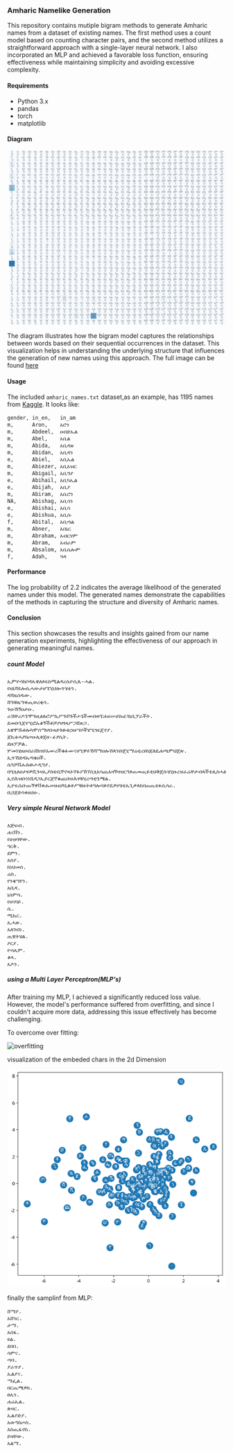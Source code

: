 ### Amharic Namelike Generation

This repository contains mutiple bigram methods to generate Amharic names from a dataset of existing names. The first method uses a count model based on counting character pairs, and the second method utilizes a straightforward approach with a single-layer neural network. I also incorporated an MLP and achieved a favorable loss function, ensuring effectiveness while maintaining simplicity and avoiding excessive complexity.


#### Requirements
- Python 3.x
- pandas
- torch
- matplotlib

#### Diagram


![Bigram Model Diagram](imgs/image.png)


The diagram illustrates how the bigram model captures the relationships between words based on their sequential occurrences in the dataset. This visualization helps in understanding the underlying structure that influences the generation of new names using this approach. The full image can be found [here](imgs/output.png)

#### Usage

The included `amharic_names.txt` dataset,as an example, has 1195 names from [Kaggle](https://www.kaggle.com/datasets/nathanaeltamirat/amharic-names/data). It looks like:

```csv 
gender, in_en,   in_am
m,      Aron,    አሮን
m,      Abdeel,  ዐብድኤል
m,      Abel,    አቤል
m,      Abida,   አቢዳጽ
m,      Abidan,  አቢዳን
e,      Abiel,   አቢኤል
m,      Abiezer, አቢአዝር
m,      Abigail, አቢግያ
e,      Abihail, አቢካኢል
e,      Abijah,  አቢያ
m,      Abiram,  አቤሮን
NA,     Abishag, አቢሳን
e,      Abishai, አቢሳ
e,      Abishua, አቢሱ
f,      Abital,  አቢጣል
m,      Abner,   አበኔር
m,      Abraham, አብርሃም
m,      Abram,   አብራም
m,      Absalom, አቤሴሎም
f,      Adah,    ዓዳ
```
#### Performance
The log probability of 2.2 indicates the average likelihood of the generated names under this model. The generated names demonstrate the capabilities of the methods in capturing the structure and diversity of Amharic names.

#### Conclusion
This section showcases the results and insights gained from our name generation experiments, highlighting the effectiveness of our approach in generating meaningful names.

##### count Model

```
ኢምዮሳክቦዳሌዌለጶዪከሚልዳረሴዮሲጴ-ሓል.
የዘኒሻዬሎሲሓውታሆፔሂህሎጥሄቴን.
ዳሻዜሰዱው.
ሸዓቹጼሣቀጢወረቂሳ.
ጉዑኸኝዐታዑ.
ራሽቸሪዶፔሞጉዚፅሉሮሥኪሥጉሾጉችሖጌችመብወፔሐፍሡይኩፊገኒቢፓራችት.
ደመቡጌጀፃሢፎኡቆኝችቶቻፆሀጎላሥጋሸጽጋ.
እዌሞሹቶሎካሞሰማሆቡጻይጉፁቱኃዙሣሶችሄሢኅዪጄኖያ.
ጀኪቱሓፆከጦዑሊቀጄዘ-ፊፆሲት.
ደዙፓቻል.
ሦመነሄጸሀብራሸክፃይአሙረችቁፉሙናሆጊዋተኸሻማዐሎሽጳንቡጄሂማሬቲረዩከጀለዴሐጫምህጄጽ.
ኢጥኸድዳኡጣቄዐች.
ሴዓቻቨሑኩፁሖዲግያ.
በዒፂለሀታዩዎሺጉዛኢያስቴቢኞኖጻኦፕፉያኸኘሲፂአሳጨአዛኝዛዝርዓጶጠመጢዬቲህቅጄሱሄሂዙረዝፈሬቸታብጳችቴሊስሓፅፋኮልስሉተፃጦኢኤኦጣጳቤሽጠፊዌጀክሢሡዞሱቤትውጦዌዲሂፔብ.
ኢኖሕዝቡነነሼዳጋኢይርጀኛቁጨቡሀሕፃቹሂረጣቲጌሜል.
ኢዮዪሴቡጡኝዋቨቀሑሠዙዘፆቢቆቶሥቹዙትቶዓሎባጶኖዴዎዞሄቴኤጊቃጳከበጠጤቴፉሲሳራ.
ቤኃጀድሳቀዕህዑ.

```


##### Very simple Neural Network Model

```
እጅፍብ.
ሐናቨን.
የዕዝባቸው.
ዓርቅ.
ደምን.
አስያ.
ከነህመስ.
ሬስ.
የንቄሣየን.
አቢዳ.
ኔሰምሳ.
የሀናባይ.
ሲ.
ሚኬር.
ኢሓጽ.
አለገብነ.
ጢዊትሄል.
ዖርያ.
ዮሳሌም.
ቆላ.
አዶን.
```


##### using a Multi Layer Perceptron(MLP's)


After training my MLP, I achieved a significantly reduced loss value. However, the model's performance suffered from overfitting, and since I couldn't acquire more data, addressing this issue effectively has become challenging.

To overcome over fitting:

![overfitting](imgs/overfit_underit.jpeg)

visualization of the embeded chars in the 2d Dimension

![embeded](imgs/viz_embed.png)


finally the samplinf from MLP:

```
ሸማያ.
አሸንር.
ታማ.
አሰፋ.
ዩል.
ደበበ.
ሳምና.
ጣባ.
ያራጥያ.
ኤልያና.
ማፌል.
በርጤሜዎስ.
ፀሌን.
ሐሬኤል.
ጵዛር.
ኤልያድያ.
አውግስጦስ.
እስጢፋኖስ.
ይዛቸው.
አልማ.

```